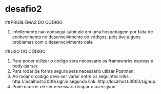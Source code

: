# desafio2

##PROBLEMAS DO CODIGO
1. Infelizmente nao consegui subir ele em uma hospedagem por falta de conhecimento no desenvolvimento do códigos, pois tive alguns problemas com o desenvolvimento dele

##USO DO CÓDIGO
1. Para poder utilizar o código sera necessario os frameworks express e body-parser.
2. Para rodar de forma segura sera necessario utlizar Postman.
3. Ao rodar o codigo deve ser variar entre os seguintes links: http://localhost:3000/signin  segundo link: http://localhost:3000/signup.
4. Pode ocorrer de ser necessario limpar o users.json.
